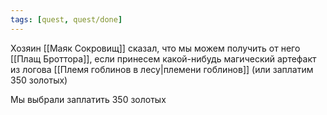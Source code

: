 ```yaml
---
tags: [quest, quest/done]
---
```


Хозяин [[Маяк Сокровищ]] сказал, что мы можем получить от него [[Плащ Броттора]], если принесем какой-нибудь магический артефакт из логова [[Племя гоблинов в лесу|племени гоблинов]] (или заплатим 350 золотых)

Мы выбрали заплатить 350 золотых
